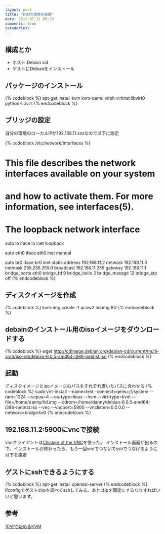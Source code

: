 ```yaml
---
layout: post
title: "KVMの環境を構築"
date: 2012-07-31 05:29
comments: true
categories:
---
```


## 構成とか
+ ホスト Debian sid
+ ゲストにDebianをインストール

## パッケージのインストール
{% codeblock %}
apt-get install kvm kvm-qemu virsh virtinst libvirt0 python-libvirt
{% endcodeblock %}

## ブリッジの設定
自分の環境のローカルIPが192.168.11.xxxなので以下に設定

{% codeblock /etc/network/interfaces %}
# This file describes the network interfaces available on your system
# and how to activate them. For more information, see interfaces(5).

# The loopback network interface
auto lo
iface lo inet loopback

auto eth0
iface eth0 inet manual

auto br0
iface br0 inet static
address 192.168.11.2
network 192.168.11.0
netmask 255.255.255.0
broadcast 192.168.11.255
gateway 192.168.11.1
bridge_ports eth0
bridge_fd 9
bridge_hello 2
bridge_maxage 12
bridge_stp off
{% endcodeblock %}

## ディスクイメージを作成
{% codeblock %}
kvm-img create -f qcow2 hd.img 8G
{% endcodeblock %}

## debainのインストール用のisoイメージをダウンロードする
{% codeblock %}
wget http://cdimage.debian.org/debian-cd/current/multi-arch/iso-cd/debian-6.0.5-amd64-i386-netinst.iso
{% endcodeblock %}

## 起動
ディスクイメージとisoイメージのパスをそれぞれ置いたパスに合わせる
{% codeblock %}
sudo virt-install --name=test -connect=qemu:///system --ram=1024 --vcpus=4 --os-type=linux --hvm --virt-type=kvm --file=/home/danny/hd.img --cdrom=/home/danny/debian-6.0.5-amd64-i386-netinst.iso --vnc --vncport=5900 --vnclisten=0.0.0.0 --network=bridge:br0
{% endcodeblock %}

## 192.168.11.2:5900にvncで接続
vncクライアントは[Chicken of the VNC](http://sourceforge.net/projects/cotvnc)を使った。
インストール画面が出るので、インストールが終わったら、もう一回vncでつないでsshでつなげるように以下を設定

## ゲストにsshできるようにする
{% codeblock %}
apt-get install openssl-server
{% endcodeblock %}
ifconfigでゲストのipを調べてsshしてみる。あとはipを固定にするなりすればいいと思います。

## 参考
[10分で始めるKVM](http://ymotongpoo.hatenablog.com/entry/20100806/1281084634)

